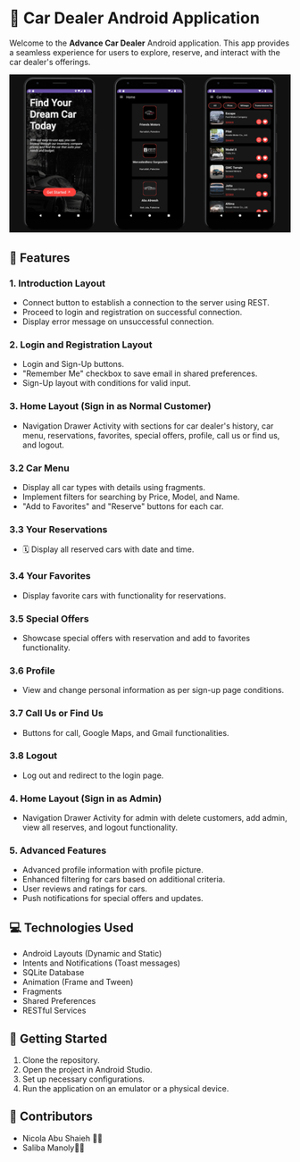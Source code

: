 # 🚀 Car Dealer Android Application


Welcome to the **Advance Car Dealer** Android application. This app provides a seamless experience for users to explore, reserve, and interact with the car dealer's offerings.

![demonstration](screenshot.png)

## 🌟 Features
### 1. Introduction Layout 
-  Connect button to establish a connection to the server using REST.
-  Proceed to login and registration on successful connection.
-  Display error message on unsuccessful connection.

### 2. Login and Registration Layout 
-  Login and Sign-Up buttons.
-  "Remember Me" checkbox to save email in shared preferences.
-  Sign-Up layout with conditions for valid input.

### 3. Home Layout (Sign in as Normal Customer)
-  Navigation Drawer Activity with sections for car dealer's history, car menu, reservations, favorites, special offers, profile, call us or find us, and logout.

### 3.2 Car Menu
-  Display all car types with details using fragments.
-  Implement filters for searching by Price, Model, and Name.
-  "Add to Favorites" and "Reserve" buttons for each car.

### 3.3 Your Reservations
- 🗓 Display all reserved cars with date and time.

### 3.4 Your Favorites
-  Display favorite cars with functionality for reservations.

### 3.5 Special Offers 
-  Showcase special offers with reservation and add to favorites functionality.

### 3.6 Profile 
-  View and change personal information as per sign-up page conditions.

### 3.7 Call Us or Find Us 
-  Buttons for call, Google Maps, and Gmail functionalities.

### 3.8 Logout 
- Log out and redirect to the login page.

### 4. Home Layout (Sign in as Admin) 
-  Navigation Drawer Activity for admin with delete customers, add admin, view all reserves, and logout functionality.

### 5. Advanced Features 
-  Advanced profile information with profile picture.
-  Enhanced filtering for cars based on additional criteria.
-  User reviews and ratings for cars.
-  Push notifications for special offers and updates.

## 💻 Technologies Used
- Android Layouts (Dynamic and Static)
- Intents and Notifications (Toast messages)
- SQLite Database
- Animation (Frame and Tween)
- Fragments
- Shared Preferences
- RESTful Services


## 🚀 Getting Started
1. Clone the repository.
2. Open the project in Android Studio.
3. Set up necessary configurations.
4. Run the application on an emulator or a physical device.

## 👥 Contributors
- Nicola Abu Shaieh 👩‍💻
- Saliba Manoly👨‍💻

